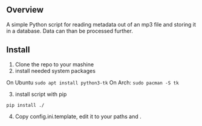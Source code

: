## Overview 
A simple Python script for reading metadata out of an mp3 file and storing it in a database. Data can than be processed further. 
## Install 
1. Clone the repo to your mashine
2. install needed system packages

On Ubuntu
```sudo apt install python3-tk```
On Arch:
```sudo pacman -S tk```

3. install script with pip

```pip install ./```

4. Copy config.ini.template, edit it to your paths and .
